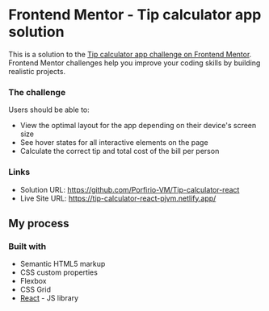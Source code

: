 # Frontend Mentor - Tip calculator app solution

This is a solution to the [Tip calculator app challenge on Frontend Mentor](https://www.frontendmentor.io/challenges/tip-calculator-app-ugJNGbJUX). Frontend Mentor challenges help you improve your coding skills by building realistic projects.

### The challenge

Users should be able to:

- View the optimal layout for the app depending on their device's screen size
- See hover states for all interactive elements on the page
- Calculate the correct tip and total cost of the bill per person

### Links

- Solution URL: https://github.com/Porfirio-VM/Tip-calculator-react
- Live Site URL: https://tip-calculator-react-pjvm.netlify.app/
## My process

### Built with

- Semantic HTML5 markup
- CSS custom properties
- Flexbox
- CSS Grid
- [React](https://reactjs.org/) - JS library



